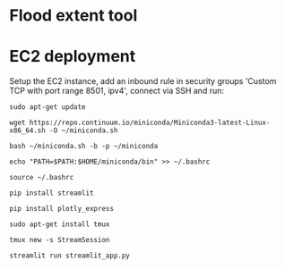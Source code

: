 # Flood extent tool

# EC2 deployment

Setup the EC2 instance, add an inbound rule in security groups 'Custom TCP with port range 8501, ipv4', connect via SSH and run:

```
sudo apt-get update

wget https://repo.continuum.io/miniconda/Miniconda3-latest-Linux-x86_64.sh -O ~/miniconda.sh

bash ~/miniconda.sh -b -p ~/miniconda

echo "PATH=$PATH:$HOME/miniconda/bin" >> ~/.bashrc

source ~/.bashrc

pip install streamlit

pip install plotly_express

sudo apt-get install tmux

tmux new -s StreamSession

streamlit run streamlit_app.py

```

